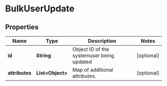 
# BulkUserUpdate

## Properties
Name | Type | Description | Notes
------------ | ------------- | ------------- | -------------
**id** | **String** | Object ID of the systemuser being updated |  [optional]
**attributes** | **List&lt;Object&gt;** | Map of additional attributes. |  [optional]



